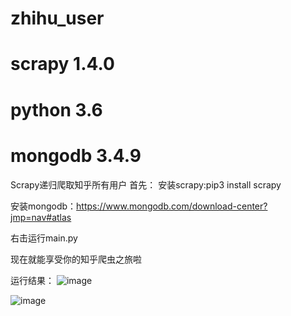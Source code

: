 # zhihu_user

# scrapy  1.4.0
# python  3.6
# mongodb   3.4.9

Scrapy递归爬取知乎所有用户
首先：
安装scrapy:pip3 install scrapy

安装mongodb：https://www.mongodb.com/download-center?jmp=nav#atlas


右击运行main.py


现在就能享受你的知乎爬虫之旅啦

运行结果：
![image](https://github.com/oldbig-carry/zhihu_user/blob/master/zhihu_user/picture/1.png)

![image](https://github.com/oldbig-carry/zhihu_user/blob/master/zhihu_user/picture/2.png)
